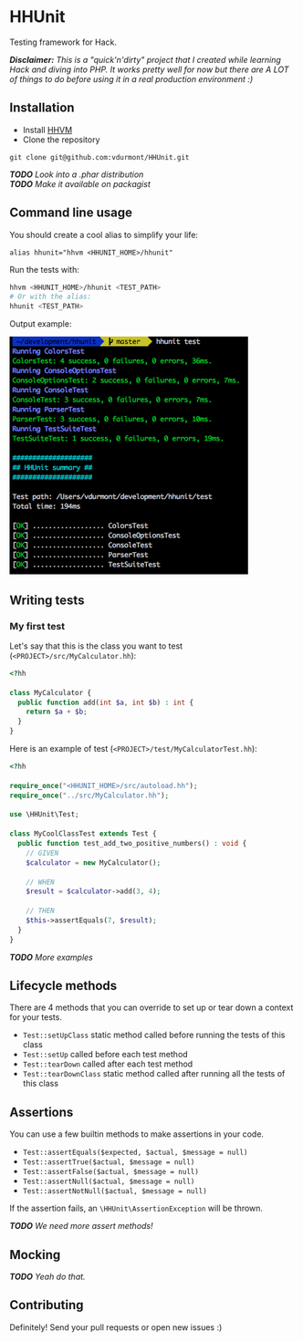 # HHUnit

Testing framework for Hack.

_**Disclaimer:** This is a "quick'n'dirty" project that I created while learning Hack and diving into PHP. It works pretty well for now but there are A LOT of things to do before using it in a real production environment :)_

## Installation

* Install [HHVM](http://docs.hhvm.com/manual/en/install-intro.install.php)
* Clone the repository
```
git clone git@github.com:vdurmont/HHUnit.git
```

_**TODO** Look into a .phar distribution_  
_**TODO** Make it available on packagist_

## Command line usage

You should create a cool alias to simplify your life:
```
alias hhunit="hhvm <HHUNIT_HOME>/hhunit"
```

Run the tests with:

```bash
hhvm <HHUNIT_HOME>/hhunit <TEST_PATH>
# Or with the alias:
hhunit <TEST_PATH>
```

Output example:

![Output examples for the commande line tool](./console-output.png)

## Writing tests

### My first test

Let's say that this is the class you want to test (`<PROJECT>/src/MyCalculator.hh`):
```php
<?hh

class MyCalculator {
  public function add(int $a, int $b) : int {
    return $a + $b;
  }
}
```

Here is an example of test (`<PROJECT>/test/MyCalculatorTest.hh`):
```php
<?hh

require_once("<HHUNIT_HOME>/src/autoload.hh");
require_once("../src/MyCalculator.hh");

use \HHUnit\Test;

class MyCoolClassTest extends Test {
  public function test_add_two_positive_numbers() : void {
    // GIVEN
    $calculator = new MyCalculator();

    // WHEN
    $result = $calculator->add(3, 4);

    // THEN
    $this->assertEquals(7, $result);
  }
}
```

_**TODO** More examples_


## Lifecycle methods

There are 4 methods that you can override to set up or tear down a context for your tests.

* `Test::setUpClass` static method called before running the tests of this class
* `Test::setUp` called before each test method
* `Test::tearDown` called after each test method
* `Test::tearDownClass` static method called after running all the tests of this class

## Assertions

You can use a few builtin methods to make assertions in your code.

* `Test::assertEquals($expected, $actual, $message = null)`
* `Test::assertTrue($actual, $message = null)`
* `Test::assertFalse($actual, $message = null)`
* `Test::assertNull($actual, $message = null)`
* `Test::assertNotNull($actual, $message = null)`

If the assertion fails, an `\HHUnit\AssertionException` will be thrown.

_**TODO** We need more assert methods!_

## Mocking

_**TODO** Yeah do that._

## Contributing

Definitely! Send your pull requests or open new issues :)
